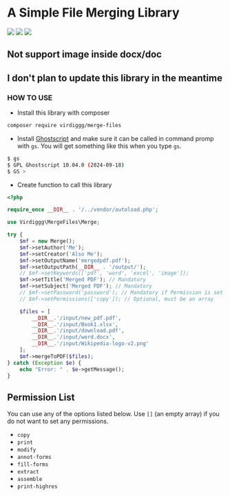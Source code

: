 # A Simple File Merging Library

<img src="https://img.shields.io/packagist/php-v/virdiggg/merge-files" /> <img src="https://img.shields.io/badge/codeigniter--version-3-green" /> <img src="https://img.shields.io/github/license/virdiggg/merge-files" />

## Not support image inside docx/doc
## I don't plan to update this library in the meantime

### HOW TO USE
- Install this library with composer
```bash
composer require virdiggg/merge-files
```
- Install [Ghostscript](https://ghostscript.readthedocs.io/en/gs10.04.0/Install.html) and make sure it can be called in command promp with `gs`. You will get something like this when you type `gs`.
```sh
$ gs
$ GPL Ghostscript 10.04.0 (2024-09-18)
$ GS >
```
- Create function to call this library
```php
<?php

require_once __DIR__ . '/../vendor/autoload.php';

use Virdiggg\MergeFiles\Merge;

try {
    $mf = new Merge();
    $mf->setAuthor('Me');
    $mf->setCreator('Also Me');
    $mf->setOutputName('mergedpdf.pdf');
    $mf->setOutputPath(__DIR__ . '/output/');
    // $mf->setKeywords(['pdf', 'word', 'excel', 'image']);
    $mf->setTitle('Merged PDF'); // Mandatory
    $mf->setSubject('Merged PDF'); // Mandatory
    // $mf->setPassword('password'); // Mandatory if Permission is set
    // $mf->setPermissions(['copy']); // Optional, must be an array

    $files = [
        __DIR__.'/input/new_pdf.pdf',
        __DIR__.'/input/Book1.xlsx',
        __DIR__.'/input/download.pdf',
        __DIR__.'/input/word.docx',
        __DIR__.'/input/Wikipedia-logo-v2.png'
    ];
    $mf->mergeToPDF($files);
} catch (Exception $e) {
    echo "Error: " . $e->getMessage();
}
```

## Permission List
You can use any of the options listed below. Use `[]` (an empty array) if you do not want to set any permissions.
- `copy`
- `print`
- `modify`
- `annot-forms`
- `fill-forms`
- `extract`
- `assemble`
- `print-highres`